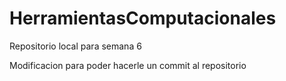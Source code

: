 # HerramientasComputacionales
Repositorio local para semana 6

Modificacion para poder hacerle un commit al repositorio
